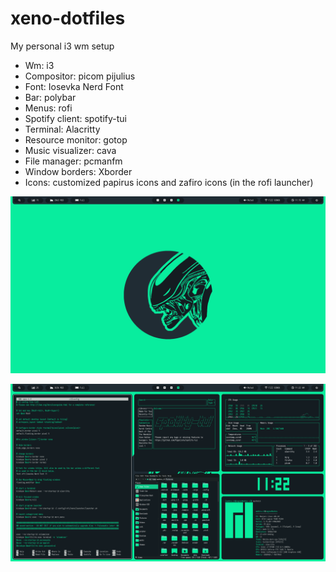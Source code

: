 # xeno-dotfiles

My personal i3 wm setup

- Wm: i3
- Compositor: picom pijulius
- Font: Iosevka Nerd Font
- Bar: polybar
- Menus: rofi
- Spotify client: spotify-tui
- Terminal: Alacritty
- Resource monitor: gotop
- Music visualizer: cava
- File manager: pcmanfm
- Window borders: Xborder
- Icons: customized papirus icons and zafiro icons (in the rofi launcher)

![alt text](https://github.com/MathisP75/xeno-dotfiles/blob/main/Rice2.png)

![alt text](https://github.com/MathisP75/xeno-dotfiles/blob/main/Rice1.png)

